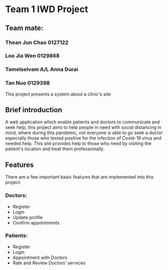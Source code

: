 # Team 1 IWD Project

## Team mate:
### Thean Jun Chao 0127122
### Loo Jia Wen 0129868
### Tamelselvam A/L Anna Durai
### Tan Nuo 0129398


This project presents a system about a clinic's site  

## Brief introduction
A web application which enable patients and doctors to communicate and seek help, this project aims to help people in need with social distancing in mind, where during this pandemic, not everyone is able to go seek a doctor especially those who tested positive for the infection of Covid-19 virus and needed help. This site provides help to those who need by visiting the patient's location and treat them professionally.  

## Features
There are a few important basic features that are implemented into this project:

### Doctors:
- Register
- Login
- Update profile
- Confirm appointments

### Patients:
- Register
- Login
- Appointment with Doctors
- Rate and Review Doctors' services
